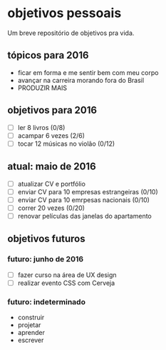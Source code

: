 # objetivos pessoais

Um breve repositório de objetivos pra vida.

## tópicos para 2016

- ficar em forma e me sentir bem com meu corpo
- avançar na carreira morando fora do Brasil
- PRODUZIR MAIS

## objetivos para 2016

- [ ] ler 8 livros (0/8)
- [ ] acampar 6 vezes (2/6)
- [ ] tocar 12 músicas no violão (0/12)

## atual: maio de 2016

- [ ] atualizar CV e portfólio
- [ ] enviar CV para 10 empresas estrangeiras (0/10)
- [ ] enviar CV para 10 emrpesas nacionais (0/10)
- [ ] correr 20 vezes (0/20)
- [ ] renovar películas das janelas do apartamento

## objetivos futuros

### futuro: junho de 2016

- [ ] fazer curso na área de UX design
- [ ] realizar evento CSS com Cerveja

### futuro: indeterminado

- construir
- projetar
- aprender
- escrever
